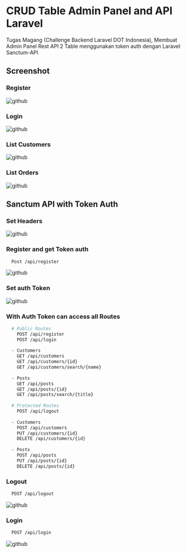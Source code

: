 # CRUD Table Admin Panel and API Laravel

Tugas Magang (Challenge Backend Laravel DOT Indonesia), Membuat Admin Panel Rest API 2 Table menggunakan token auth dengan Laravel Sanctum-API

## Screenshot

### Register

![github](https://user-images.githubusercontent.com/108115133/183000897-d44f019b-964b-4dc2-97c1-aee1823f940a.PNG)

### Login

![github](https://user-images.githubusercontent.com/108115133/183001042-2504b424-ff42-4c51-8269-8f61564e3aa1.PNG)

### List Customers

![github](https://user-images.githubusercontent.com/108115133/183001130-70230053-4a5d-49c5-9f09-effd79d836a3.PNG)

### List Orders

![github](https://user-images.githubusercontent.com/108115133/183001209-45f21a6b-77da-43d7-b63d-d098f978e575.PNG)

## Sanctum API with Token Auth

### Set Headers

![github](https://user-images.githubusercontent.com/108115133/183001517-4781454b-e99f-4732-a88d-e6b168e9c786.PNG)

### Register and get Token auth

```bash
  Post /api/register
```

![github](https://user-images.githubusercontent.com/108115133/183002492-7533424a-2d80-40aa-b94d-36db8910ab4b.PNG)

### Set auth Token

![github](https://user-images.githubusercontent.com/108115133/183002663-7cffccb7-f4ab-4738-8501-ef8ead0b9e90.PNG)

### With Auth Token can access all Routes

```bash
  # Public Routes
    POST /api/register
    POST /api/login
    
  - Customers
    GET /api/customers
    GET /api/customers/{id}
    GET /api/customers/search/{name}
    
  - Posts
    GET /api/posts
    GET /api/posts/{id}
    GET /api/posts/search/{title}
    
  # Protected Routes
    POST /api/logout
    
  - Customers
    POST /api/customers
    PUT /api/customers/{id}
    DELETE /api/customers/{id}
    
  - Posts
    POST /api/posts
    PUT /api/posts/{id}
    DELETE /api/posts/{id}
```

### Logout

```bash
  POST /api/logout
```

![github](https://user-images.githubusercontent.com/108115133/183007753-2bf016bb-269b-460e-8cba-6c87c0c5ddd4.PNG)

### Login

```bash
  POST /api/login
```

![github](https://user-images.githubusercontent.com/108115133/183007819-b997c740-890b-44b1-b071-4201b7452143.PNG)
